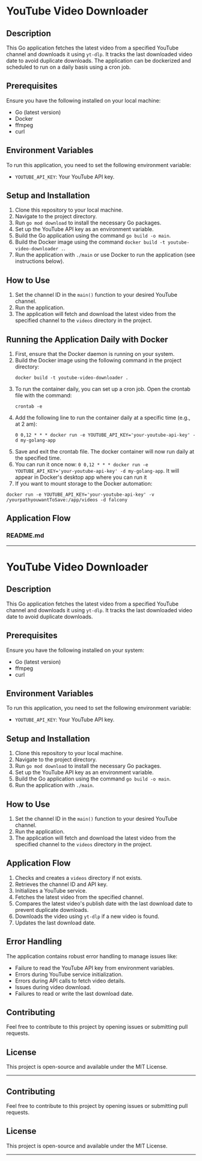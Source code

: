 # YouTube Video Downloader 

## Description

This Go application fetches the latest video from a specified YouTube channel and downloads it using `yt-dlp`. It tracks the last downloaded video date to avoid duplicate downloads. The application can be dockerized and scheduled to run on a daily basis using a cron job.

## Prerequisites

Ensure you have the following installed on your local machine:

- Go (latest version)
- Docker
- ffmpeg
- curl

## Environment Variables

To run this application, you need to set the following environment variable:

- `YOUTUBE_API_KEY`: Your YouTube API key.

## Setup and Installation

1. Clone this repository to your local machine.
2. Navigate to the project directory.
3. Run `go mod download` to install the necessary Go packages.
4. Set up the YouTube API key as an environment variable.
5. Build the Go application using the command `go build -o main`.
6. Build the Docker image using the command `docker build -t youtube-video-downloader .`.
7. Run the application with `./main` or use Docker to run the application (see instructions below).

## How to Use

1. Set the channel ID in the `main()` function to your desired YouTube channel.
2. Run the application.
3. The application will fetch and download the latest video from the specified channel to the `videos` directory in the project.

## Running the Application Daily with Docker

1. First, ensure that the Docker daemon is running on your system.
2. Build the Docker image using the following command in the project directory:
   ```
   docker build -t youtube-video-downloader .
   ```
3. To run the container daily, you can set up a cron job. Open the crontab file with the command:
   ```
   crontab -e
   ```
4. Add the following line to run the container daily at a specific time (e.g., at 2 am):
   ```
   0 0,12 * * * docker run -e YOUTUBE_API_KEY='your-youtube-api-key' -d my-golang-app
   ```
5. Save and exit the crontab file. The docker container will now run daily at the specified time.
6. You can run it once now: `0 0,12 * * * docker run -e YOUTUBE_API_KEY='your-youtube-api-key' -d my-golang-app`. It will appear in Docker's desktop app where you can run it 
7. If you want to mount storage to the Docker automation:
```
docker run -e YOUTUBE_API_KEY='your-youtube-api-key' -v /yourpathyouwantToSave:/app/videos -d falcony
```

## Application Flow
### README.md

---

# YouTube Video Downloader 

## Description

This Go application fetches the latest video from a specified YouTube channel and downloads it using `yt-dlp`. It tracks the last downloaded video date to avoid duplicate downloads.

## Prerequisites

Ensure you have the following installed on your system:

- Go (latest version)
- ffmpeg
- curl

## Environment Variables

To run this application, you need to set the following environment variable:

- `YOUTUBE_API_KEY`: Your YouTube API key.

## Setup and Installation

1. Clone this repository to your local machine.
2. Navigate to the project directory.
3. Run `go mod download` to install the necessary Go packages.
4. Set up the YouTube API key as an environment variable.
5. Build the Go application using the command `go build -o main`.
6. Run the application with `./main`.

## How to Use

1. Set the channel ID in the `main()` function to your desired YouTube channel.
2. Run the application.
3. The application will fetch and download the latest video from the specified channel to the `videos` directory in the project.

## Application Flow

1. Checks and creates a `videos` directory if not exists.
2. Retrieves the channel ID and API key.
3. Initializes a YouTube service.
4. Fetches the latest video from the specified channel.
5. Compares the latest video's publish date with the last download date to prevent duplicate downloads.
6. Downloads the video using `yt-dlp` if a new video is found.
7. Updates the last download date.

## Error Handling

The application contains robust error handling to manage issues like:

- Failure to read the YouTube API key from environment variables.
- Errors during YouTube service initialization.
- Errors during API calls to fetch video details.
- Issues during video download.
- Failures to read or write the last download date.

## Contributing

Feel free to contribute to this project by opening issues or submitting pull requests.

## License

This project is open-source and available under the MIT License.

---

## Contributing

Feel free to contribute to this project by opening issues or submitting pull requests.

## License

This project is open-source and available under the MIT License.

---
